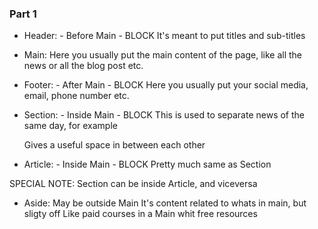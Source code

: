 <h3>Part 1</h3>

- Header: - Before Main - BLOCK
  It's meant to put titles and sub-titles
  
- Main:
  Here you usually put the main content of the page, like all the news
  or all the blog post etc.
  
- Footer: - After Main - BLOCK
  Here you usually put your social media, email, phone number etc.

- Section: - Inside Main - BLOCK
  This is used to separate news of the same day, for example

  Gives a useful space in between each other

- Article: - Inside Main - BLOCK
  Pretty much same as Section

SPECIAL NOTE:
Section can be inside Article, and viceversa

- Aside: May be outside Main
  It's content related to whats in main, but sligty off
  Like paid courses in a Main whit free resources